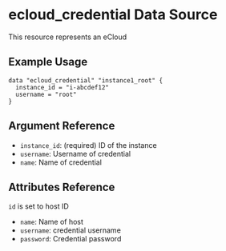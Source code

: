 # ecloud_credential Data Source

This resource represents an eCloud 

## Example Usage

```hcl
data "ecloud_credential" "instance1_root" {
  instance_id = "i-abcdef12"
  username = "root"
}
```

## Argument Reference

- `instance_id`: (required) ID of the instance
- `username`: Username of credential
- `name`:   Name of credential

## Attributes Reference

`id` is set to host ID

- `name`: Name of host
- `username`: credential username
- `password`: Credential password